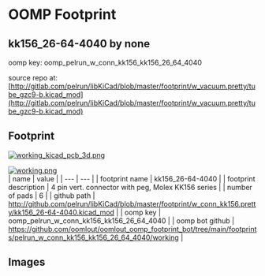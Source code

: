 # OOMP Footprint  
## kk156_26-64-4040  by none  
  
oomp key: oomp_pelrun_w_conn_kk156_kk156_26_64_4040  
  
source repo at: [http://gitlab.com/pelrun/libKiCad/blob/master/footprint/w_vacuum.pretty/tube_gzc9-b.kicad_mod](http://gitlab.com/pelrun/libKiCad/blob/master/footprint/w_vacuum.pretty/tube_gzc9-b.kicad_mod)  
## Footprint  
  
[![working_kicad_pcb_3d.png](working_kicad_pcb_3d_600.png)](working_kicad_pcb_3d.png)  
  
[![working.png](working_600.png)](working.png)  
| name | value | 
| --- | --- | 
| footprint name | kk156_26-64-4040 | 
| footprint description | 4 pin vert. connector with peg, Molex KK156 series | 
| number of pads | 6 | 
| github path | http://github.com/pelrun/libKiCad/blob/master/footprint/w_conn_kk156.pretty/kk156_26-64-4040.kicad_mod | 
| oomp key | oomp_pelrun_w_conn_kk156_kk156_26_64_4040 | 
| oomp bot github | https://github.com/oomlout/oomlout_oomp_footprint_bot/tree/main/footprints/pelrun_w_conn_kk156_kk156_26_64_4040/working | 
## Images  
